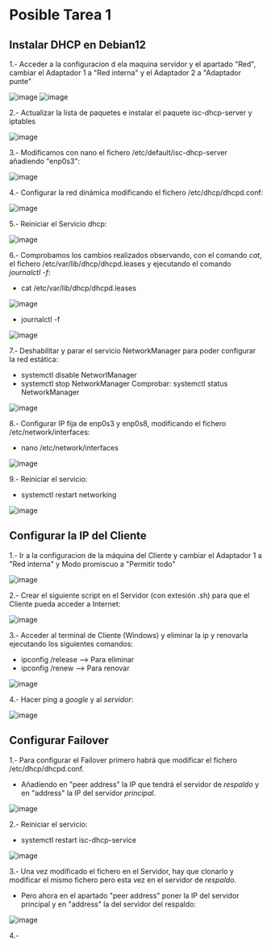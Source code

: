 # Posible Tarea 1

## Instalar DHCP en Debian12

1.- Acceder a la configuracion d ela maquina servidor y el apartado "Red", cambiar el Adaptador 1 a "Red interna" y el Adaptador 2 a "Adaptador punte"

![image](https://github.com/DanielTenorioF/Dhcp/assets/114906968/87407add-fcee-465e-ac67-05e993524986)
![image](https://github.com/DanielTenorioF/Dhcp/assets/114906968/ec1932c8-7c97-472c-8609-4b37903b4e86)


2.- Actualizar la lista de paquetes e instalar el paquete isc-dhcp-server y iptables

![image](https://github.com/DanielTenorioF/Dhcp/assets/114906968/1c2efd71-7d7b-404b-b199-f4c915f00698)


3.- Modificamos con nano el fichero /etc/default/isc-dhcp-server añadiendo "enp0s3":

![image](https://github.com/DanielTenorioF/Dhcp/assets/114906968/c75d5e3d-06a9-4c48-877d-9737f449cb7e)


4.- Configurar la red dinámica modificando el fichero /etc/dhcp/dhcpd.conf:

![image](https://github.com/DanielTenorioF/Dhcp/assets/114906968/f85e9adc-230e-49f8-a122-4824afc3e65e)


5.- Reiniciar el Servicio dhcp:

![image](https://github.com/DanielTenorioF/Dhcp/assets/114906968/99183a4f-ffaf-4e4d-8f85-772fe3bf562f)


6.- Comprobamos los cambios realizados observando, con el comando *cat*, el fichero /etc/var/lib/dhcp/dhcpd.leases y ejecutando el comando *journalctl -f*:
- cat /etc/var/lib/dhcp/dhcpd.leases

![image](https://github.com/DanielTenorioF/Dhcp/assets/114906968/4ef666ad-c1b2-469a-b9b4-8264b32b14a9)

- journalctl -f

![image](https://github.com/DanielTenorioF/Dhcp/assets/114906968/ab00ade8-2315-489c-82ae-58d6e515bfe3)

7.- Deshabilitar y parar el servicio NetworkManager para poder configurar la red estática:
- systemctl disable NetworlManager
- systemctl stop NetworkManager
Comprobar: systemctl status NetworkManager

![image](https://github.com/DanielTenorioF/Dhcp/assets/114906968/b39c928d-39f4-47ae-8db0-7365a4f9f2c6)


8.- Configurar IP fija de enp0s3 y enp0s8, modificando el fichero /etc/network/interfaces:
- nano /etc/network/interfaces

![image](https://github.com/DanielTenorioF/Dhcp/assets/114906968/2c6d73db-db5d-4fc8-ad84-802784e73927)

9.- Reiniciar el servicio:
- systemctl restart networking

![image](https://github.com/DanielTenorioF/Dhcp/assets/114906968/25201343-3861-41f4-80b7-df35eb71b0b1)

## Configurar la IP del Cliente

1.- Ir a la configuracion de la máquina del Cliente y cambiar el Adaptador 1 a "Red interna" y Modo promiscuo a "Permitir todo"

![image](https://github.com/DanielTenorioF/Dhcp/assets/114906968/9bc87e23-ac9b-4db4-82cf-13fdeb687c5c)

2.- Crear el siguiente script en el Servidor (con extesión .sh) para que el Cliente pueda acceder a Internet:

![image](https://github.com/DanielTenorioF/Dhcp/assets/114906968/7292518d-b0a8-4c10-8718-9f1bbab4b7a9)

3.- Acceder al terminal de Cliente (Windows) y eliminar la ip y renovarla ejecutando los siguientes comandos:
- ipconfig /release --> Para eliminar
- ipconfig /renew --> Para renovar

![image](https://github.com/DanielTenorioF/Dhcp/assets/114906968/8cd89d51-808b-438e-92b8-fa7d74b698e3)

4.- Hacer ping a *google* y al *servidor*:

![image](https://github.com/DanielTenorioF/Dhcp/assets/114906968/4885b107-71f8-46fa-ab61-fc015e4fd61d)

## Configurar Failover

1.- Para configurar el Failover primero habrá que modificar el fichero /etc/dhcp/dhcpd.conf. 
- Añadiendo en "peer address" la IP que tendrá el servidor de *respaldo* y en "address" la IP del servidor *principal*.

![image](https://github.com/DanielTenorioF/Dhcp/assets/114906968/a3a88f98-55b6-4cd2-822c-0a5a9ecfc25c)

2.- Reiniciar el servicio:
- systemctl restart isc-dhcp-service

![image](https://github.com/DanielTenorioF/Dhcp/assets/114906968/8a91d715-e86d-46ae-8fe9-27ace35c7425)

3.- Una vez modificado el fichero en el Servidor, hay que clonarlo y modificar el mismo fichero pero esta vez en el servidor de *respaldo*.
- Pero ahora en el apartado "peer address" poner la IP del servidor principal y en "address" la del servidor del respaldo:

![image](https://github.com/DanielTenorioF/Dhcp/assets/114906968/e6060dd4-ad62-4f95-9d84-46b3b3e77b22)

4.- 
